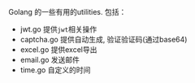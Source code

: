 Golang 的一些有用的utilities.
包括：

- jwt.go 提供`jwt`相关操作
- captcha.go 提供自动生成, 验证验证码(通过base64)
- excel.go 提供excel导出
- email.go 发送邮件
- time.go 自定义的时间
